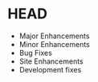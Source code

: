 # HEAD

  * Major Enhancements
  * Minor Enhancements
  * Bug Fixes
  * Site Enhancements
  * Development fixes
